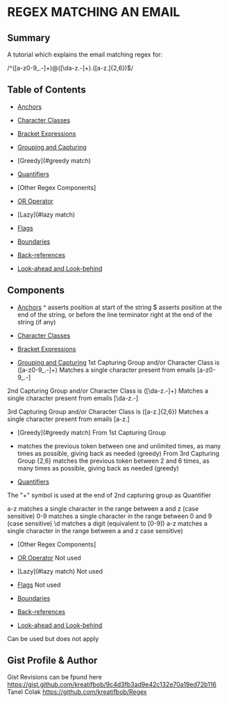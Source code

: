 # REGEX MATCHING AN EMAIL

## Summary

A tutorial which explains the email matching regex for:

/^([a-z0-9_.-]+)@([\da-z.-]+).([a-z.]{2,6})$/

## Table of Contents

- [Anchors](#anchors)

- [Character Classes](#character-classes)
- [Bracket Expressions](#bracket-expressions)
- [Grouping and Capturing](#grouping-and-capturing)

- [Greedy](#greedy match)
- [Quantifiers](#quantifiers)

- [Other Regex Components]
- [OR Operator](#or-operator)
- [Lazy](#lazy match)
- [Flags](#flags)
- [Boundaries](#boundaries)
- [Back-references](#back-references)
- [Look-ahead and Look-behind](#look-ahead-and-look-behind)

## Components

- [Anchors](#anchors)
  ^ asserts position at start of the string
  $ asserts position at the end of the string, or before the line terminator right at the end of the string (if any)

- [Character Classes](#character-classes)
- [Bracket Expressions](#bracket-expressions)
- [Grouping and Capturing](#grouping-and-capturing)
  1st Capturing Group and/or Character Class is
  ([a-z0-9_\.-]+)
  Matches a single character present from emails [a-z0-9_\.-]

2nd Capturing Group and/or Character Class is ([\da-z\.-]+)
Matches a single character present from emails [\da-z\.-]

3rd Capturing Group and/or Character Class is ([a-z\.]{2,6})
Matches a single character present from emails [a-z\.]

- [Greedy](#greedy match)
  From 1st Capturing Group

* matches the previous token between one and unlimited times, as many times as possible, giving back as needed (greedy)
  From 3rd Capturing Group
  {2,6} matches the previous token between 2 and 6 times, as many times as possible, giving back as needed (greedy)

- [Quantifiers](#quantifiers)

The "+" symbol is used at the end of 2nd capturing group as Quantifier

a-z matches a single character in the range between a and z (case sensitive)
0-9 matches a single character in the range between 0 and 9 (case sensitive)
\d matches a digit (equivalent to [0-9])
a-z matches a single character in the range between a and z case sensitive)

- [Other Regex Components]
- [OR Operator](#or-operator)
  Not used
- [Lazy](#lazy match)
  Not used
- [Flags](#flags)
  Not used

- [Boundaries](#boundaries)
- [Back-references](#back-references)
- [Look-ahead and Look-behind](#look-ahead-and-look-behind)

Can be used but does not apply

## Gist Profile & Author

Gist Revisions can be fpund here
https://gist.github.com/kreatifbob/9c4d3fb3ad9e42c132e70a19ed72b116
Tanel Colak https://github.com/kreatifbob/Regex
